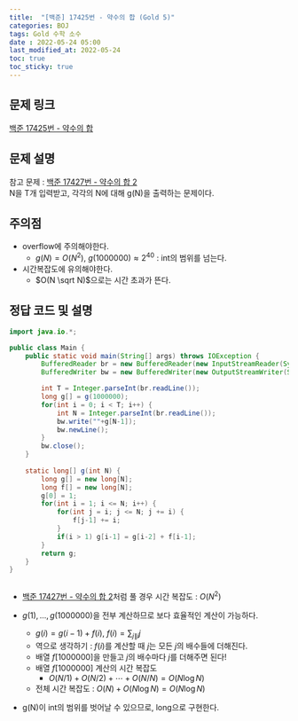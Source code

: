 ```yaml
---
title:  "[백준] 17425번 - 약수의 합 (Gold 5)"
categories: BOJ
tags: Gold 수학 소수
date : 2022-05-24 05:00
last_modified_at: 2022-05-24
toc: true
toc_sticky: true
---
```


## 문제 링크

[백준 17425번 - 약수의 합](https://www.acmicpc.net/problem/17425)

## 문제 설명

참고 문제 : [백준 17427번 - 약수의 합 2](https://www.acmicpc.net/problem/17427)  
N을 T개 입력받고, 각각의 N에 대해 g(N)을 출력하는 문제이다.

## 주의점

- overflow에 주의해야한다.  
  - $g(N) = O(N^2)$, $g(1000000) \approx 2^{40}$ : int의 범위를 넘는다.
- 시간복잡도에 유의해야한다.
  - $O(N \sqrt N)$으로는 시간 초과가 뜬다.

## 정답 코드 및 설명

```java
import java.io.*;

public class Main {
    public static void main(String[] args) throws IOException {
        BufferedReader br = new BufferedReader(new InputStreamReader(System.in));
        BufferedWriter bw = new BufferedWriter(new OutputStreamWriter(System.out));

        int T = Integer.parseInt(br.readLine());
        long g[] = g(1000000);
        for(int i = 0; i < T; i++) {
            int N = Integer.parseInt(br.readLine());
            bw.write(""+g[N-1]);
            bw.newLine();
        }
        bw.close();
    }
    
    static long[] g(int N) {
        long g[] = new long[N];
        long f[] = new long[N];
        g[0] = 1;
        for(int i = 1; i <= N; i++) {
            for(int j = i; j <= N; j += i) {
                f[j-1] += i;
            }
            if(i > 1) g[i-1] = g[i-2] + f[i-1];
        }
        return g;
    }
}
    

```

- [백준 17427번 - 약수의 합 2](/boj/boj-silver-17427/)처럼 풀 경우 시간 복잡도 : $O(N^2)$

- $g(1), ... , g(1000000)$을 전부 계산하므로 보다 효율적인 계산이 가능하다.

  - $g(i) = g(i-1) + f(i)$, $f(i) = \displaystyle \sum_{j\|i} j$
  - 역으로 생각하기 : $f(i)$를 계산할 때 $j$는 모든 $j$의 배수들에 더해진다.
  - 배열 $f[1000000]$을 만들고 $j$의 배수마다 $j$를 더해주면 된다!
  - 배열 $f[1000000]$ 계산의 시간 복잡도
    - $O(N/1) + O(N/2) + \cdots + O(N/N) = O(N\log N)$
  - 전체 시간 복잡도 : $O(N) + O(N\log N) = O(N\log N)$

- g(N)이 int의 범위를 벗어날 수 있으므로, long으로 구현한다.
